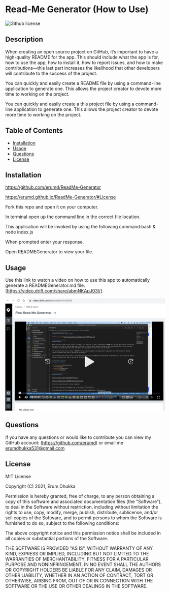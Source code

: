 # Read-Me Generator (How to Use)

![Github license](https://img.shields.io/badge/license-MIT-blue.svg)

## Description

When creating an open source project on GitHub, it’s important to have a high-quality README for the app. This should include what the app is for, how to use the app, how to install it, how to report issues, and how to make contributions&mdash;this last part increases the likelihood that other developers will contribute to the success of the project.

You can quickly and easily create a README file by using a command-line application to generate one. This allows the project creator to devote more time to working on the project.

You can quickly and easily create a this project file by using a command-line application to generate one. This allows the project creator to devote more time to working on the project.

## Table of Contents

- [Installation](#installation)
- [Usage](#usage)
- [Questions](#questions)
- [License](#license)

## Installation

https://github.com/erumd/ReadMe-Generator

https://erumd.github.io/ReadMe-Generator/#License

Fork this repo and open it on your computer.

In terminal open up the command line in the correct file location.

This application will be invoked by using the following command:bash & node index.js

When prompted enter your response.

Open READMEGenerator to view your file.

## Usage

Use this link to watch a video on how to use this app to automatically generate a READMEGenerator.md file. [https://video.drift.com/share/abmNKApJ03l/].

![Screenshot](./ScreenShot.png)

## Questions

If you have any questions or would like to contribute you can view my GitHub account:
(https://github.com/erumd)
or email me erumdhukka531@gmail.com

## License

MIT License

Copyright (C) 2021, Erum Dhukka

Permission is hereby granted, free of charge, to any person obtaining a copy
of this software and associated documentation files (the "Software"), to deal
in the Software without restriction, including without limitation the rights
to use, copy, modify, merge, publish, distribute, sublicense, and/or sell
copies of the Software, and to permit persons to whom the Software is
furnished to do so, subject to the following conditions:

The above copyright notice and this permission notice shall be included in all
copies or substantial portions of the Software.

THE SOFTWARE IS PROVIDED "AS IS", WITHOUT WARRANTY OF ANY KIND, EXPRESS OR
IMPLIED, INCLUDING BUT NOT LIMITED TO THE WARRANTIES OF MERCHANTABILITY,
FITNESS FOR A PARTICULAR PURPOSE AND NONINFRINGEMENT. IN NO EVENT SHALL THE
AUTHORS OR COPYRIGHT HOLDERS BE LIABLE FOR ANY CLAIM, DAMAGES OR OTHER
LIABILITY, WHETHER IN AN ACTION OF CONTRACT, TORT OR OTHERWISE, ARISING FROM,
OUT OF OR IN CONNECTION WITH THE SOFTWARE OR THE USE OR OTHER DEALINGS IN THE
SOFTWARE.
